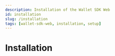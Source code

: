 ```yaml
---
description: Installation of the Wallet SDK Web
id: installation
slug: /installation
tags: [wallet-sdk-web, installation, setup]
---
```


# Installation

